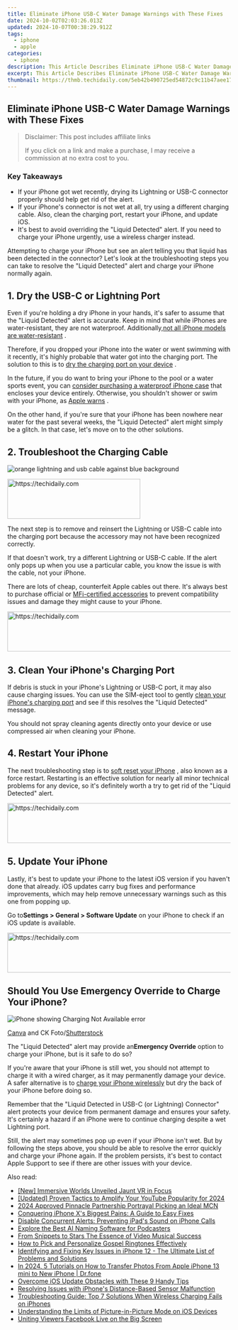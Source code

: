 ```yaml
---
title: Eliminate iPhone USB-C Water Damage Warnings with These Fixes
date: 2024-10-02T02:03:26.013Z
updated: 2024-10-07T00:38:29.912Z
tags:
  - iphone
  - apple
categories:
  - iphone
description: This Article Describes Eliminate iPhone USB-C Water Damage Warnings with These Fixes
excerpt: This Article Describes Eliminate iPhone USB-C Water Damage Warnings with These Fixes
thumbnail: https://thmb.techidaily.com/5eb42b490725ed54872c9c11b47aee171fe6d79191204bcd93add24c922b6881.jpg
---
```


## Eliminate iPhone USB-C Water Damage Warnings with These Fixes

>  Disclaimer: This post includes affiliate links
>
>  If you click on a link and make a purchase, I may receive a commission at no extra cost to you.
>

### Key Takeaways

* If your iPhone got wet recently, drying its Lightning or USB-C connector properly should help get rid of the alert.
* If your iPhone's connector is not wet at all, try using a different charging cable. Also, clean the charging port, restart your iPhone, and update iOS.
* It's best to avoid overriding the "Liquid Detected" alert. If you need to charge your iPhone urgently, use a wireless charger instead.

 Attempting to charge your iPhone but see an alert telling you that liquid has been detected in the connector? Let's look at the troubleshooting steps you can take to resolve the "Liquid Detected" alert and charge your iPhone normally again.

## 1\. Dry the USB-C or Lightning Port

 Even if you're holding a dry iPhone in your hands, it's safer to assume that the "Liquid Detected" alert is accurate. Keep in mind that while iPhones are water-resistant, they are not waterproof. Additionally,[not all iPhone models are water-resistant](https://www.makeuseof.com/what-iphones-are-waterproof/) .

 Therefore, if you dropped your iPhone into the water or went swimming with it recently, it's highly probable that water got into the charging port. The solution to this is to [dry the charging port on your device](https://www.makeuseof.com/tips-drying-smartphone-usb-port/) .

 In the future, if you do want to bring your iPhone to the pool or a water sports event, you can [consider purchasing a waterproof iPhone case](https://www.makeuseof.com/best-iphone-14-pro-max-waterproof-cases/) that encloses your device entirely. Otherwise, you shouldn't shower or swim with your iPhone, as [Apple warns](https://support.apple.com/en-us/108039) .

 On the other hand, if you're sure that your iPhone has been nowhere near water for the past several weeks, the "Liquid Detected" alert might simply be a glitch. In that case, let's move on to the other solutions.

## 2\. Troubleshoot the Charging Cable

![orange lightning and usb cable against blue background](https://static1.makeuseofimages.com/wordpress/wp-content/uploads/2023/02/muo-in-article-image-1200px-by-600px-21-ratio-36.jpg)

<!-- affiliate ads begin -->
<a href="https://aligracehair.sjv.io/c/5597632/2012401/19272" target="_top" id="2012401">
  <img src="//a.impactradius-go.com/display-ad/19272-2012401" border="0" alt="https://techidaily.com" width="300" height="90"/>
</a>
<img height="0" width="0" src="https://aligracehair.sjv.io/i/5597632/2012401/19272" style="position:absolute;visibility:hidden;" border="0" />
<!-- affiliate ads end -->

 The next step is to remove and reinsert the Lightning or USB-C cable into the charging port because the accessory may not have been recognized correctly.

 If that doesn't work, try a different Lightning or USB-C cable. If the alert only pops up when you use a particular cable, you know the issue is with the cable, not your iPhone.

 There are lots of cheap, counterfeit Apple cables out there. It's always best to purchase official or [MFi-certified accessories](https://www.makeuseof.com/apple-mfi-certified-explained/) to prevent compatibility issues and damage they might cause to your iPhone.

<!-- affiliate ads begin -->
<a href="https://appsumo.8odi.net/c/5597632/2037351/7443" target="_top" id="2037351">
  <img src="//a.impactradius-go.com/display-ad/7443-2037351" border="0" alt="https://techidaily.com" width="728" height="90"/>
</a>
<img height="0" width="0" src="https://appsumo.8odi.net/i/5597632/2037351/7443" style="position:absolute;visibility:hidden;" border="0" />
<!-- affiliate ads end -->

## 3\. Clean Your iPhone's Charging Port

 If debris is stuck in your iPhone's Lightning or USB-C port, it may also cause charging issues. You can use the SIM-eject tool to gently [clean your iPhone's charging port](https://www.makeuseof.com/tag/clean-iphone-guide/) and see if this resolves the "Liquid Detected" message.

 You should not spray cleaning agents directly onto your device or use compressed air when cleaning your iPhone.

## 4\. Restart Your iPhone

 The next troubleshooting step is to [soft reset your iPhone](https://www.makeuseof.com/iphone-soft-reset/) , also known as a force restart. Restarting is an effective solution for nearly all minor technical problems for any device, so it's definitely worth a try to get rid of the "Liquid Detected" alert.

<!-- affiliate ads begin -->
<a href="https://appsumo.8odi.net/c/5597632/2105870/7443" target="_top" id="2105870">
  <img src="//a.impactradius-go.com/display-ad/7443-2105870" border="0" alt="https://techidaily.com" width="728" height="90"/>
</a>
<img height="0" width="0" src="https://appsumo.8odi.net/i/5597632/2105870/7443" style="position:absolute;visibility:hidden;" border="0" />
<!-- affiliate ads end -->

## 5\. Update Your iPhone

 Lastly, it's best to update your iPhone to the latest iOS version if you haven't done that already. iOS updates carry bug fixes and performance improvements, which may help remove unnecessary warnings such as this one from popping up.

 Go to**Settings > General > Software Update** on your iPhone to check if an iOS update is available.

<!-- affiliate ads begin -->
<a href="https://appsumo.8odi.net/c/5597632/2130889/7443" target="_top" id="2130889">
  <img src="//a.impactradius-go.com/display-ad/7443-2130889" border="0" alt="https://techidaily.com" width="600" height="90"/>
</a>
<img height="0" width="0" src="https://appsumo.8odi.net/i/5597632/2130889/7443" style="position:absolute;visibility:hidden;" border="0" />
<!-- affiliate ads end -->

## Should You Use Emergency Override to Charge Your iPhone?

![iPhone showing Charging Not Available error](https://static1.makeuseofimages.com/wordpress/wp-content/uploads/2024/01/iphone-showing-charging-not-available-error.jpg)

[Canva](https://www.canva.com/mockups/mockup/b808ea7dedf) and CK Foto/[Shutterstock](https://www.shutterstock.com/image-photo/water-splash-isolated-on-white-backgroundwater-2334703683)

 The "Liquid Detected" alert may provide an**Emergency Override** option to charge your iPhone, but is it safe to do so?

 If you're aware that your iPhone is still wet, you should not attempt to charge it with a wired charger, as it may permanently damage your device. A safer alternative is to [charge your iPhone wirelessly](https://www.makeuseof.com/how-to-charge-iphone/) but dry the back of your iPhone before doing so.

 Remember that the "Liquid Detected in USB-C (or Lightning) Connector" alert protects your device from permanent damage and ensures your safety. It's certainly a hazard if an iPhone were to continue charging despite a wet Lightning port.

 Still, the alert may sometimes pop up even if your iPhone isn't wet. But by following the steps above, you should be able to resolve the error quickly and charge your iPhone again. If the problem persists, it's best to contact Apple Support to see if there are other issues with your device.

<ins class="adsbygoogle"
     style="display:block"
     data-ad-format="autorelaxed"
     data-ad-client="ca-pub-7571918770474297"
     data-ad-slot="1223367746"></ins>

<ins class="adsbygoogle"
     style="display:block"
     data-ad-client="ca-pub-7571918770474297"
     data-ad-slot="8358498916"
     data-ad-format="auto"
     data-full-width-responsive="true"></ins>

<span class="atpl-alsoreadstyle">Also read:</span>
<div><ul>
<li><a href="https://some-knowledge.techidaily.com/new-immersive-worlds-unveiled-jaunt-vr-in-focus/"><u>[New] Immersive Worlds Unveiled Jaunt VR in Focus</u></a></li>
<li><a href="https://youtube-webster.techidaily.com/ed-proven-tactics-to-amplify-your-youtube-popularity-for-2024/"><u>[Updated] Proven Tactics to Amplify Your YouTube Popularity for 2024</u></a></li>
<li><a href="https://youtube-sure.techidaily.com/approved-pinnacle-partnership-portrayal-picking-an-ideal-mcn/"><u>2024 Approved Pinnacle Partnership Portrayal Picking an Ideal MCN</u></a></li>
<li><a href="https://fox-that.techidaily.com/conquering-iphone-xs-biggest-pains-a-guide-to-easy-fixes/"><u>Conquering iPhone X's Biggest Pains: A Guide to Easy Fixes</u></a></li>
<li><a href="https://fox-that.techidaily.com/disable-concurrent-alerts-preventing-ipads-sound-on-iphone-calls/"><u>Disable Concurrent Alerts: Preventing iPad's Sound on iPhone Calls</u></a></li>
<li><a href="https://extra-lessons.techidaily.com/explore-the-best-ai-naming-software-for-podcasters/"><u>Explore the Best AI Naming Software for Podcasters</u></a></li>
<li><a href="https://youtube-tips.techidaily.com/snippets-to-stars-the-essence-of-video-musical-success/"><u>From Snippets to Stars The Essence of Video Musical Success</u></a></li>
<li><a href="https://fox-boxes.techidaily.com/how-to-pick-and-personalize-gospel-ringtones-effectively/"><u>How to Pick and Personalize Gospel Ringtones Effectively</u></a></li>
<li><a href="https://fox-that.techidaily.com/identifying-and-fixing-key-issues-in-iphone-12-the-ultimate-list-of-problems-and-solutions/"><u>Identifying and Fixing Key Issues in iPhone 12 - The Ultimate List of Problems and Solutions</u></a></li>
<li><a href="https://iphone-transfer.techidaily.com/in-2024-5-tutorials-on-how-to-transfer-photos-from-apple-iphone-13-mini-to-new-iphone-drfone-by-drfone-transfer-from-ios/"><u>In 2024, 5 Tutorials on How to Transfer Photos From Apple iPhone 13 mini to New iPhone | Dr.fone</u></a></li>
<li><a href="https://fox-that.techidaily.com/overcome-ios-update-obstacles-with-these-9-handy-tips/"><u>Overcome iOS Update Obstacles with These 9 Handy Tips</u></a></li>
<li><a href="https://fox-that.techidaily.com/resolving-issues-with-iphones-distance-based-sensor-malfunction/"><u>Resolving Issues with iPhone's Distance-Based Sensor Malfunction</u></a></li>
<li><a href="https://fox-that.techidaily.com/troubleshooting-guide-top-7-solutions-when-wireless-charging-fails-on-iphones/"><u>Troubleshooting Guide: Top 7 Solutions When Wireless Charging Fails on iPhones</u></a></li>
<li><a href="https://fox-that.techidaily.com/understanding-the-limits-of-picture-in-picture-mode-on-ios-devices/"><u>Understanding the Limits of Picture-in-Picture Mode on iOS Devices</u></a></li>
<li><a href="https://facebook-video-content.techidaily.com/uniting-viewers-facebook-live-on-the-big-screen/"><u>Uniting Viewers Facebook Live on the Big Screen</u></a></li>
</ul></div>

